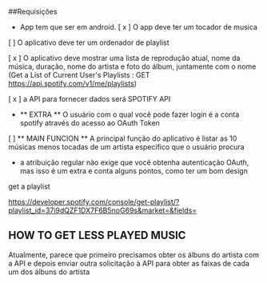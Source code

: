 ##Requisições

- App tem que ser em android.
  [ x ] O app deve ter um tocador de musica

[ ] O aplicativo deve ter um ordenador de playlist

[ x ] O aplicativo deve mostrar uma lista de reprodução atual, nome da música, duração, nome do artista e foto do álbum, juntamente com o nome (Get a List of Current User's Playlists : GET https://api.spotify.com/v1/me/playlists)

[ x ] a API para fornecer dados será SPOTIFY API

- ** EXTRA ** O usuário com o qual você pode fazer login é a conta spotify através do acesso ao OAuth Token

[ ] ** MAIN FUNCION ** A principal função do aplicativo é listar as 10 músicas menos tocadas de um artista específico que o usuário procura

- a atribuição regular não exige que você obtenha autenticação OAuth, mas isso é um extra e conta alguns pontos, como ter um bom design

get a playlist

https://developer.spotify.com/console/get-playlist/?playlist_id=37i9dQZF1DX7F6B5noG69s&market=&fields=

## HOW TO GET LESS PLAYED MUSIC

Atualmente, parece que primeiro precisamos obter os álbuns do artista com a API e depois enviar outra solicitação à API para obter as faixas de cada um dos álbuns do artista